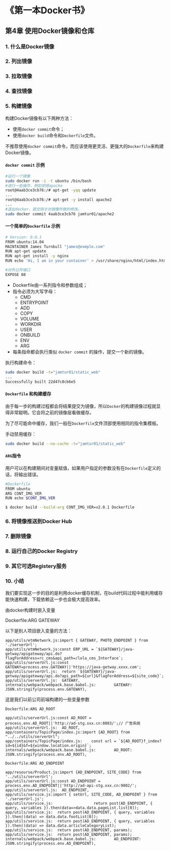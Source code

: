 # 《第一本Docker书》

## 第4章 使用Docker镜像和仓库

### 1. 什么是Docker镜像

### 2. 列出镜像

### 3. 拉取镜像

### 4. 查找镜像

### 5. 构建镜像

构建Docker镜像有以下两种方法：

- 使用`docker commit`命令；
- 使用`docker build`命令和`Dockerfile`文件。

不推荐使用`docker commit`命令，而应该使用更灵活、更强大的`Dockerfile`来构建Docker镜像。

#### `docker commit` 示例

```bash
#运行一个镜像
sudo docker run -i -t ubuntu /bin/bash  
#进行一些操作，例如安排apacke
root@4aab3ce3cb76:/# apt-get -yqq update
...
root@4aab3ce3cb76:/# apt-get -y install apache2
...
#退出docker，提交刚才对镜像所做的修改。
sudo docker commit 4aab3ce3cb76 jamtur01/apache2
```

#### 一个简单的`Dockerfile` 示例

```bash
# Version: 0.0.1
FROM ubuntu:14.04
MAINTAINER James Turnbull "james@exmple.com"
RUN apt-get update
RUN apt-get install -y nginx
RUN echo 'Hi, I am in your container' > /usr/share/nginx/html/index.html

#对外公开端口
EXPOSE 80 
```

- Dockerfile由一系列指令和参数组成；
- 指令必须为大写字母：
  - CMD
  - ENTRYPOINT
  - ADD
  - COPY
  - VOLUME
  - WORKDIR
  - USER
  - ONBUILD
  - ENV
  - ARG
- 每条指命都会执行类似 `docker commit` 的操作，提交一个新的镜像。

执行构建命令：

```bash
sudo docker build -t="jamtur01/static_web"
...
Successfully built 22d47c8cb6e5
```

#### `Dockerfile` 和构建缓存

由于每一步的构建过程都会将结果提交为镜像，所以`Docker`的构建镜像过程就显得非常聪明。它会将之前的镜像层看做缓存。

为了尽可能命中缓存，我们一般在`Dockerfile`文件顶部使用相同的指令集模板。

手动禁用缓存：

```bash
sudo docker build --no-cache -t="jamtur01/static_web"
```

#### `ARG`指令

用户可以在构建期间对变量赋值，如果用户指定的参数没有在`Dockerfile`定义的话，将输出错误。

```bash
#Dockerfile
FROM ubuntu
ARG CONT_IMG_VER
RUN echo $CONT_IMG_VER

$ docker build --build-arg CONT_IMG_VER=v2.0.1 Dockerfile
```

### 6. 将镜像推送到Docker Hub

### 7. 删除镜像

### 8. 运行自己的Docker Registry

### 9. 其它可选Registery服务

### 10. 小结



我们要实现这一步的目的是利用docker缓存机制，在build代码过程中能利用缓存能快速构建，下载依赖这一步也会极大提高效率。



由docker构建时嵌入变量



Dockerfile:ARG GATEWAY



以下是别人项目嵌入变量的方法：

```
app/utils/etmNetwork.js:import { GATEWAY, PHOTO_ENDPOINT } from './serverUrl';
app/utils/etmNetwork.js:const ERP_URL = `${GATEWAY}/java-getway/apigateway/api.do?flagForAddress=rc_cms&api_path=/lola_cms_Interface`;
app/utils/serverUrl.js:const GATEWAY=process.env.GATEWAY||'https://java-getway.xxxx.com';
app/utils/serverUrl.js:  return `${GATEWAY}/java-getway/apigateway/api.do?api_path=${url}&flagForAddress=${site_code}`;
app/utils/serverUrl.js:  GATEWAY,
internals/webpack/webpack.base.babel.js:        GATEWAY: JSON.stringify(process.env.GATEWAY),
```



这是我们以前公司前端构建的一些变量参数

```
Dockerfile:ARG AD_ROOT

app/utils/serverUrl.js:const AD_ROOT = process.env.AD_ROOT||'http://ad-stg.xxx.cn:8083/';// 广告系统
app/utils/serverUrl.js:  AD_ROOT,
app/containers/TopicPage/index.js:import {AD_ROOT} from "../../utils/serverUrl";
app/containers/TopicPage/index.js:    const url = `${AD_ROOT}f_index?id=${id}&f=${window.location.origin}`;
internals/webpack/webpack.base.babel.js:        AD_ROOT: JSON.stringify(process.env.AD_ROOT),
```



```
Dockerfile:ARG AD_ENDPOINT

app/resourse/Product.js:import {AD_ENDPOINT, SITE_CODE} from '../utils/serverUrl';
app/utils/serverUrl.js:const AD_ENDPOINT = process.env.AD_ENDPOINT||'http://ad-api-stg.xxx.cn:9002/';
app/utils/serverUrl.js:  AD_ENDPOINT,
app/utils/service.js:import { setUrl, SITE_CODE, AD_ENDPOINT } from './serverUrl.js';
app/utils/service.js:                  return post(AD_ENDPOINT, { query, variables }).then(data=>data.data.pageList.list[0]);
app/utils/service.js:  return post(AD_ENDPOINT, { query, variables }).then((data) => data.data.footList[0]);
app/utils/service.js:  return post(AD_ENDPOINT, { query, variables }).then((data) => data.data.articleCategoryList);
app/utils/service.js:  return post(AD_ENDPOINT, params);
app/utils/service.js:  return post(AD_ENDPOINT, params);
internals/webpack/webpack.base.babel.js:        AD_ENDPOINT: JSON.stringify(process.env.AD_ENDPOINT),
```



